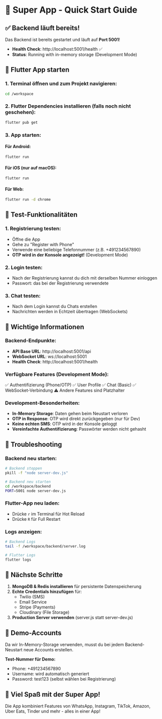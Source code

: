 # 🚀 Super App - Quick Start Guide

## ✅ Backend läuft bereits!

Das Backend ist bereits gestartet und läuft auf **Port 5001**!

- **Health Check**: http://localhost:5001/health ✅
- **Status**: Running with in-memory storage (Development Mode)

## 📱 Flutter App starten

### 1. Terminal öffnen und zum Projekt navigieren:
```bash
cd /workspace
```

### 2. Flutter Dependencies installieren (falls noch nicht geschehen):
```bash
flutter pub get
```

### 3. App starten:

#### Für Android:
```bash
flutter run
```

#### Für iOS (nur auf macOS):
```bash
flutter run
```

#### Für Web:
```bash
flutter run -d chrome
```

## 🧪 Test-Funktionalitäten

### 1. Registrierung testen:
- Öffne die App
- Gehe zu "Register with Phone"
- Verwende eine beliebige Telefonnummer (z.B. +491234567890)
- **OTP wird in der Konsole angezeigt!** (Development Mode)

### 2. Login testen:
- Nach der Registrierung kannst du dich mit derselben Nummer einloggen
- Passwort: das bei der Registrierung verwendete

### 3. Chat testen:
- Nach dem Login kannst du Chats erstellen
- Nachrichten werden in Echtzeit übertragen (WebSockets)

## 📝 Wichtige Informationen

### Backend-Endpunkte:
- **API Base URL**: http://localhost:5001/api
- **WebSocket URL**: ws://localhost:5001
- **Health Check**: http://localhost:5001/health

### Verfügbare Features (Development Mode):
✅ Authentifizierung (Phone/OTP)
✅ User Profile
✅ Chat (Basic)
✅ WebSocket-Verbindung
⚠️ Andere Features sind Platzhalter

### Development-Besonderheiten:
- **In-Memory Storage**: Daten gehen beim Neustart verloren
- **OTP in Response**: OTP wird direkt zurückgegeben (nur für Dev)
- **Keine echten SMS**: OTP wird in der Konsole geloggt
- **Vereinfachte Authentifizierung**: Passwörter werden nicht gehasht

## 🔧 Troubleshooting

### Backend neu starten:
```bash
# Backend stoppen
pkill -f "node server-dev.js"

# Backend neu starten
cd /workspace/backend
PORT=5001 node server-dev.js
```

### Flutter-App neu laden:
- Drücke `r` im Terminal für Hot Reload
- Drücke `R` für Full Restart

### Logs anzeigen:
```bash
# Backend Logs
tail -f /workspace/backend/server.log

# Flutter Logs
flutter logs
```

## 🎯 Nächste Schritte

1. **MongoDB & Redis installieren** für persistente Datenspeicherung
2. **Echte Credentials hinzufügen** für:
   - Twilio (SMS)
   - Email Service
   - Stripe (Payments)
   - Cloudinary (File Storage)
3. **Production Server verwenden** (server.js statt server-dev.js)

## 📱 Demo-Accounts

Da wir In-Memory-Storage verwenden, musst du bei jedem Backend-Neustart neue Accounts erstellen.

**Test-Nummer für Demo:**
- Phone: +491234567890
- Username: wird automatisch generiert
- Password: test123 (selbst wählen bei Registrierung)

## 🎉 Viel Spaß mit der Super App!

Die App kombiniert Features von WhatsApp, Instagram, TikTok, Amazon, Uber Eats, Tinder und mehr - alles in einer App!